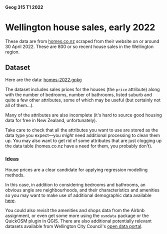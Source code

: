 **Geog 315 T1 2022**

# Wellington house sales, early 2022
These data are from [homes.co.nz](https://homes.co.nz) scraped from their website on or around 30 April 2022. These are 800 or so recent house sales in the Wellington region.

## Dataset
Here are the data: [homes-2022.gpkg](homes-2022.gpkg?raw=true)

The dataset includes sales prices for the houses (the `price` attribute) along with the number of bedrooms, number of bathrooms, listed suburb and quite a few other attributes, some of which may be useful (but certainly not all of them...).

Many of the attributes are also incomplete (it's hard to source good housing data for free in New Zealand, unfortunately).

Take care to check that all the attributes you want to use are stored as the data type you expect&mdash;you *might* need additional processing to clean them up. You may also want to get rid of some attributes that are just clogging up the data table (homes.co.nz have a need for them, you probably don't).

### Ideas
House prices are a clear candidate for applying regression modelling methods.

In this case, in addition to considering bedrooms and bathrooms, an obvious angle are neighbourhoods, and their characteristics and amenities so you may want to make use of additional demographic data available [here](../aotearoa-new-zealand-census-data.md).

You could also revisit the amenities and shops data from the Airbnb assignment, or even get some more using the `osmdata` package or the QuickOSM plugin in QGIS. There are also additional potentially relevant datasets available from Wellington City Council's [open data portal](https://data-wcc.opendata.arcgis.com/).
